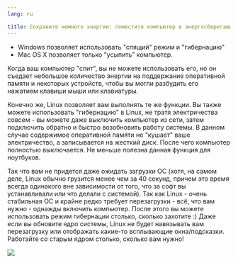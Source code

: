```yaml
---
lang: ru

title: Сохраните немного энергии: поместите компьютер в энергосберегающий режим!
---
```


<ul>
<li>Windows позволяет использовать "спящий" режим и "гибернацию"</li>
<li>Mac OS X позволяет только "усыпить" компьютер.</li>
</ul>

Когда ваш компьютер "спит", вы не можете использовать его, но он
съедает небольшое количество энергии на поддержание оперативной памяти
и некоторых устройств, чтобы вы могли разбудить его нажатием клавиши
мыши или клавиатуры.

Конечно же, Linux позволяет вам выполнять те же функции. Вы также
можете использовать "гибернацию" в Linux, не тратя электричества совсем -
вы можете даже выключить компьютер из сети, затем подключить обратно и
быстро возобновить работу системы. В данном случае содержимое оперативной
памяти не "кушает" ваше электричество, а записывается на жесткий диск.
После чего компьютер полностью выключается. Не меньше полезна данная 
функция для ноутбуков.

Так что вам не придется даже ожидать загрузки ОС (хотя, на самом деле,
Linux обычно грузится менее чем за 40 секунд, причем это время всегда
одинакого вне зависимости от того, что за софт вы устанавливали или что 
делали с системой). Так как Linux - очень стабильная ОС и крайне редко
требует перезагрузки - всё, что вам нужно - однажды включить компьютер.
После этого вы можете использовать режим гибернации столько, сколько 
захотите :) Даже если вы обновите ядро системы, Linux не будет навязывать
вам перезагрузку или отображать какие-то всплывающие окна/подсказки. 
Работайте со старым ядром столько, сколько вам нужно!

<img src="Images/suspend_hibernate_thumb.png" />




